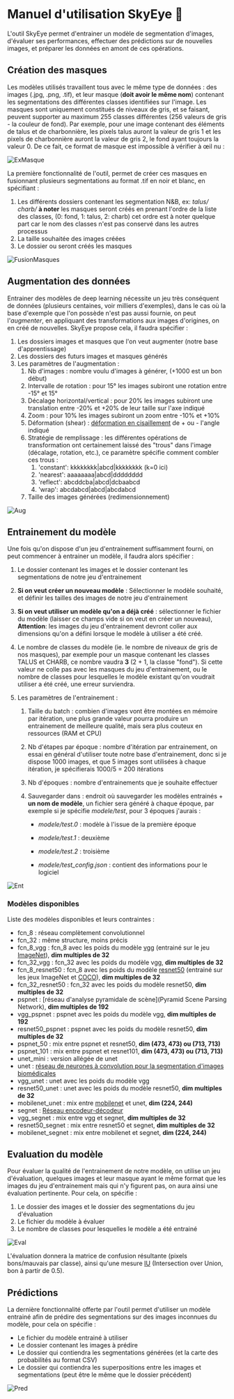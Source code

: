 # Manuel d'utilisation SkyEye :book:

L'outil SkyEye permet d'entrainer un modèle de segmentation d'images, d'évaluer ses performances, effectuer des prédictions sur de nouvelles images, et préparer les données en amont de ces opérations.



## Création des masques

Les modèles utilisés travaillent tous avec le même type de données : des images (.jpg, .png, .tif), et leur masque (**doit avoir le même nom**) contenant les segmentations des différentes classes identifiées sur l'image. Les masques sont uniquement constitués de niveaux de gris, et se faisant, peuvent supporter au maximum 255 classes différentes (256 valeurs de gris - la couleur de fond). Par exemple, pour une image contenant des éléments de talus et de charbonnière, les pixels talus auront la valeur de gris 1 et les pixels de charbonnière auront la valeur de gris 2, le fond ayant toujours la valeur 0. De ce fait, ce format de masque est impossible à vérifier à œil nu :

![ExMasque](img/ExMasque.png "Exemple d'un masque")

La première fonctionnalité de l'outil, permet de créer ces masques en fusionnant plusieurs segmentations au format .tif en noir et blanc, en spécifiant :

1. Les différents dossiers contenant les segmentation N&B, ex: *talus/* *charb/* **à noter** les masques seront créés en prenant l'ordre de la liste des classes, (0: fond, 1: talus, 2: charb) cet ordre est à noter quelque part car le nom des classes n'est pas conservé dans les autres processus
2. La taille souhaitée des images créées
3. Le dossier ou seront créés les masques

![FusionMasques](img/Ong1Masque.png "Exemple d'un masque")



## Augmentation des données

Entrainer des modèles de deep learning nécessite un jeu très conséquent de données (plusieurs centaines, voir milliers d'exemples), dans le cas où la base d'exemple que l'on possède n'est pas aussi fournie, on peut l'*augmenter*, en appliquant des transformations aux images d'origines, on en créé de nouvelles. SkyEye propose cela, il faudra spécifier :

1. Les dossiers images et masques que l'on veut augmenter (notre base d'apprentissage)
2. Les dossiers des futurs images et masques générés
3. Les paramètres de l'augmentation :
   1. Nb d'images : nombre voulu d'images à générer, (+1000 est un bon début)
   2. Intervalle de rotation : pour 15° les images subiront une rotation entre -15° et 15°
   3. Décalage horizontal/vertical : pour 20% les images subiront une translation entre -20% et +20% de leur taille sur l'axe indiqué
   4. Zoom : pour 10% les images subiront un zoom entre -10% et +10%
   5. Déformation (shear)  : [déformation en cisaillement](https://fr.wikipedia.org/wiki/Contrainte_de_cisaillement) de + ou - l'angle indiqué
   6. Stratégie de remplissage : les différentes opérations de transformation ont certainement laissé des "trous" dans l'image (décalage, rotation, etc.), ce paramètre spécifie comment combler ces trous :
      1. 'constant': kkkkkkkk|abcd|kkkkkkkk (k=0 ici)
      2. 'nearest': aaaaaaaa|abcd|dddddddd
      3. 'reflect': abcddcba|abcd|dcbaabcd
      4. 'wrap': abcdabcd|abcd|abcdabcd
   7. Taille des images générées (redimensionnement)



![Aug](img/Ong1Aug.png "Augmentation")



## Entrainement du modèle

Une fois qu'on dispose d'un jeu d'entrainement suffisamment fourni, on peut commencer à entrainer un modèle, il faudra alors spécifier :

1. Le dossier contenant les images et le dossier contenant les segmentations de notre jeu d'entrainement

2. **Si on veut créer un nouveau modèle** : Sélectionner le modèle souhaité, et définir les tailles des images de notre jeu d'entrainement

3. **Si on veut utiliser un modèle qu'on a déjà créé** : sélectionner le fichier du modèle (laisser ce champs vide si on veut en créer un nouveau), **Attention**: les images du jeu d'entrainement devront coller aux dimensions qu'on a défini lorsque le modèle à utiliser a été créé.

4. Le nombre de classes du modèle (ie. le nombre de niveaux de gris de nos masques), par exemple pour un masque contenant les classes TALUS et CHARB, ce nombre vaudra **3** (2 + 1, la classe "fond"). Si cette valeur ne colle pas avec les masques du jeu d'entrainement, ou le nombre de classes pour lesquelles le modèle existant qu'on voudrait utiliser a été créé, une erreur surviendra.

5. Les paramètres de l'entrainement :

   1. Taille du batch : combien d'images vont être montées en mémoire par itération, une plus grande valeur pourra produire un entrainement de meilleure qualité, mais sera plus couteux en ressources  (RAM et CPU)

   2. Nb d'étapes par époque : nombre d'itération par entrainement, on essai en général d'utiliser toute notre base d'entrainement, donc si je dispose 1000 images, et que 5 images sont utilisées  à chaque itération, je spécifierais 1000/5 = 200 itérations

   3. Nb d'époques : nombre d'entrainements que je souhaite effectuer

   4. Sauvegarder dans : endroit où sauvegarder les modèles entrainés + **un nom de modèle**, un fichier sera généré à chaque époque, par exemple si je spécifie *modele/test*, pour 3 époques j'aurais :

      - *modele/test.0* : modèle à l'issue de la première époque

      - *modele/test.1* : deuxième

      - *modele/test.2* : troisième

      - *modele/test_config.json* : contient des informations pour le logiciel

        

![Ent](img/Ong2Ent.png "Entrainement")



### Modèles disponibles

Liste des modèles disponibles et leurs contraintes :

- fcn_8 : réseau complètement convolutionnel
- fcn_32 : même structure, moins précis
- fcn_8_vgg : fcn_8 avec les poids du modèle [vgg](http://www.robots.ox.ac.uk/~vgg/research/very_deep/) (entrainé sur le jeu [ImageNet](http://www.image-net.org/challenges/LSVRC/)), **dim multiples de 32**
- fcn_32_vgg : fcn_32 avec les poids du modèle vgg, **dim multiples de 32**
- fcn_8_resnet50 : fcn_8 avec les poids du modèle [resnet50](https://github.com/KaimingHe/deep-residual-networks) (entrainé sur les jeux ImageNet et [COCO](http://cocodataset.org/#detection-2015)), **dim multiples de 32**
- fcn_32_resnet50 : fcn_32 avec les poids du modèle resnet50, **dim multiples de 32**
- pspnet : [réseau d'analyse pyramidale de scène](Pyramid Scene Parsing Network), **dim multiples de 192**
- vgg_pspnet : pspnet avec les poids du modèle vgg, **dim multiples de 192**
- resnet50_pspnet : pspnet avec les poids du modèle resnet50, **dim multiples de 32**
- pspnet_50 : mix entre pspnet et resnet50, **dim (473, 473) ou (713, 713)**
- pspnet_101 : mix entre pspnet et resnet101, **dim (473, 473) ou (713, 713)**
- unet_mini : version allégée de unet
- unet : [réseau de neurones à convolution pour la segmentation d'images biomédicales](https://arxiv.org/abs/1505.04597)
- vgg_unet : unet avec les poids du  modèle vgg
- resnet50_unet : unet avec les poids du modèle resnet50, **dim multiples de 32**
- mobilenet_unet : mix entre [mobilenet](https://arxiv.org/abs/1704.04861) et unet, **dim (224, 244)**
- segnet : [Réseau encodeur-décodeur](http://mi.eng.cam.ac.uk/projects/segnet/)
- vgg_segnet : mix entre vgg et segnet, **dim multiples de 32**
- resnet50_segnet : mix entre resnet50 et segnet, **dim multiples de 32**
- mobilenet_segnet : mix entre mobilenet et segnet, **dim (224, 244)**



## Evaluation du modèle

Pour évaluer la qualité de l'entrainement de notre modèle, on utilise un jeu d'évaluation, quelques images et leur masque ayant le même format que les images du jeu d'entrainement mais qui n'y figurent pas, on aura ainsi une évaluation pertinente. Pour cela, on spécifie :

1. Le dossier des images et le dossier des segmentations du jeu d'évaluation
2. Le fichier du modèle à évaluer
3. Le nombre de classes pour lesquelles le modèle a été entrainé

![Eval](img/Ong2Eval.png "Evaluation")

L'évaluation donnera la matrice de confusion résultante (pixels bons/mauvais par classe), ainsi qu'une mesure [IU](https://www.pyimagesearch.com/2016/11/07/intersection-over-union-iou-for-object-detection/) (Intersection over Union, bon à partir de 0.5).



## Prédictions

La dernière fonctionnalité offerte par l'outil permet d'utiliser un modèle entrainé afin de prédire des segmentations sur des images inconnues du modèle, pour cela on spécifie :

- Le fichier du modèle entrainé à utiliser
- Le dossier contenant les images à prédire
- Le dossier qui contiendra les segmentations générées (et la carte des probabilités au format CSV)
- Le dossier qui contiendra les superpositions entre les images et segmentations (peut être le même que le dossier précédent)

![Pred](img/Ong3.png "Prédiction")

